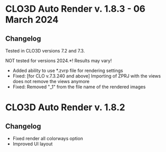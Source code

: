 
# CLO3D Auto Render v. 1.8.3 - 06 March 2024
## Changelog

Tested in CLO3D versions 7.2 and 7.3. 

NOT tested for versions 2024.*! Results may vary!

* Added ability to use *.zvrp file for rendering settings
* Fixed: [for CLO v.7.3.240 and above] Importing of ZPRJ with the views does not remove the views anymore
* Fixed: Removed "_1" from the file name of the rendered images

# CLO3D Auto Render v. 1.8.2
## Changelog
* Fixed render all colorways option
* Improved UI layout

